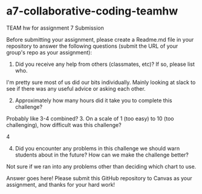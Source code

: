 # a7-collaborative-coding-teamhw
TEAM hw for assignment 7
Submission

Before submitting your assignment, please create a Readme.md file in your repository to answer the following questions (submit the URL of your group's repo as your assignment):

1. Did you receive any help from others (classmates, etc)? If so, please list who.

I'm pretty sure most of us did our bits individually. Mainly looking at slack to see if there was any useful advice
or asking each other.

2. Approximately how many hours did it take you to complete this challenge?

Probably like 3-4 combined?
3. On a scale of 1 (too easy) to 10 (too challenging), how difficult was this challenge?

4

4. Did you encounter any problems in this challenge we should warn students about in the future? How can we make the challenge better?

Not sure if we ran into any problems other than deciding which chart to use.

Answer goes here!
Please submit this GitHub repository to Canvas as your assignment, and thanks for your hard work!